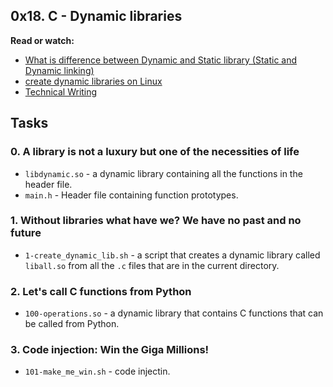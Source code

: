 ## 0x18. C - Dynamic libraries
**Read or watch:**
- [What is difference between Dynamic and Static library (Static and Dynamic linking)](https://intranet.alxswe.com/rltoken/XLLmLISlteUIxrLzNdm3_Q)
- [create dynamic libraries on Linux](https://intranet.alxswe.com/rltoken/JEqzgE_pPe48rvbspGL-2g)
- [Technical Writing](https://intranet.alxswe.com/rltoken/dAV47Y4Iulj75aeSxpYHbQ)

## Tasks
### 0. A library is not a luxury but one of the necessities of life
- `libdynamic.so` - a dynamic library containing all the functions in the header file.
- `main.h` - Header file containing function prototypes.
### 1. Without libraries what have we? We have no past and no future
- `1-create_dynamic_lib.sh` - a script that creates a dynamic library called `liball.so` from all the `.c` files that are in the current directory.
### 2. Let's call C functions from Python
- `100-operations.so` - a dynamic library that contains C functions that can be called from Python.
### 3. Code injection: Win the Giga Millions!
- `101-make_me_win.sh` - code injectin.
